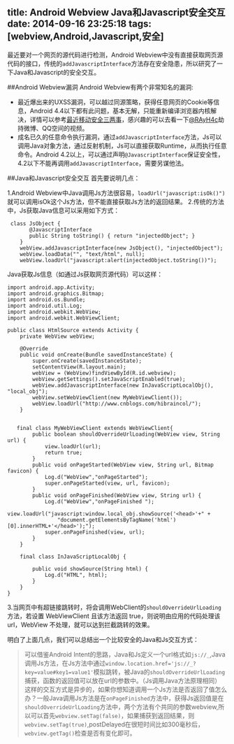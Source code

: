 title: Android Webview Java和Javascript安全交互
date: 2014-09-16 23:25:18
tags: [webview,Android,Javascript,安全]
---

最近要对一个网页的源代码进行检测，Android Webview中没有直接获取网页源代码的接口，传统的`addJavascriptInterface`方法存在安全隐患，所以研究了一下Java和Javascript的安全交互。

##Android Webview漏洞
Android Webview有两个非常知名的漏洞:

 - 最近爆出来的UXSS漏洞，可以越过同源策略，获得任意网页的Cookie等信息，Android 4.4以下都有此问题，基本无解，只能重新编译浏览器内核解决，详情可以参考[最近移动安全三两事][1]，感兴趣的可以去看一下[@RAyH4c][2]劫持微博、QQ空间的视频。
 - 成名已久的任意命令执行漏洞，通过`addJavascriptInterface`方法，Js可以调用Java对象方法，通过反射机制，Js可以直接获取Runtime，从而执行任意命令。Android 4.2以上，可以通过声明`@JavascriptInterface`保证安全性，4.2以下不能再调用`addJavascriptInterface`，需要另谋他法。

##Java和Javascript安全交互
首先要说明几点：

1.Android Webview中Java调用Js方法很容易，`loadUrl("javascript:isOk()")`就可以调用isOk这个Js方法，但不能直接获取Js方法的返回结果。
2.传统的方法中，Js获取Java信息可以采用如下方式：

     class JsObject {
           @JavascriptInterface
           public String toString() { return "injectedObject"; }
        }
        webView.addJavascriptInterface(new JsObject(), "injectedObject");
        webView.loadData("", "text/html", null);
        webView.loadUrl("javascript:alert(injectedObject.toString())");

 Java获取Js信息（如通过Js获取网页源代码）可以这样：

    import android.app.Activity;
    import android.graphics.Bitmap;
    import android.os.Bundle;
    import android.util.Log;
    import android.webkit.WebView;
    import android.webkit.WebViewClient;
         
    public class HtmlSource extends Activity {
        private WebView webView;
        
        @Override
        public void onCreate(Bundle savedInstanceState) {
            super.onCreate(savedInstanceState);
            setContentView(R.layout.main);
            webView = (WebView)findViewById(R.id.webview);
            webView.getSettings().setJavaScriptEnabled(true);
            webView.addJavascriptInterface(new InJavaScriptLocalObj(), "local_obj");
            webView.setWebViewClient(new MyWebViewClient());
            webView.loadUrl("http://www.cnblogs.com/hibraincol/");
        }
         
         
       final class MyWebViewClient extends WebViewClient{  
            public boolean shouldOverrideUrlLoading(WebView view, String url) {   
                view.loadUrl(url);   
                return true;   
            }  
            public void onPageStarted(WebView view, String url, Bitmap favicon) {
                Log.d("WebView","onPageStarted");
                super.onPageStarted(view, url, favicon);
            }    
            public void onPageFinished(WebView view, String url) {
                Log.d("WebView","onPageFinished ");
                view.loadUrl("javascript:window.local_obj.showSource('<head>'+" +
                    "document.getElementsByTagName('html')[0].innerHTML+'</head>');");
                super.onPageFinished(view, url);
            }
        }
         
        final class InJavaScriptLocalObj {
            
            public void showSource(String html) {
                Log.d("HTML", html);
            }
        }
    }

3.当网页中有超链接跳转时，将会调用WebClient的`shouldOverrideUrlLoading`方法，若设置 WebViewClient 且该方法返回 true，则说明由应用的代码处理该 url，WebView 不处理，就可以达到拦截跳转的效果。

明白了上面几点，我们可以总结出一个比较安全的Java和Js交互方式：
> 可以借鉴Android Intent的思路，Java和Js定义一个url格式如`js://_`,Java调用Js方法，在Js方法中通过`window.location.href='js://_?key=value#key1=value1'`模拟跳转，被Java的`shouldOverrideUrlLoading`捕获，函数的返回值可以放在url的参数中。（Js调用Java方法原理相同）
这样的交互方式是异步的，如果你想知道调用一个Js方法是否返回了值怎么办？一般Java调用Js方法是在`onPageFinished`方法中，获得Js返回值是在`shouldOverrideUrlLoading`方法中，两个方法有个共同的参数webview,所以可以首先`webview.setTag(false)`，如果捕获到返回结果，则`webview.setTag(true)`,postDelayed在很短时间比如300毫秒后，`webview.getTag()`检查是否有变化即可。

  [1]: http://zhuanlan.zhihu.com/fooying/19840752
  [2]: http://weibo.com/rayh4c
